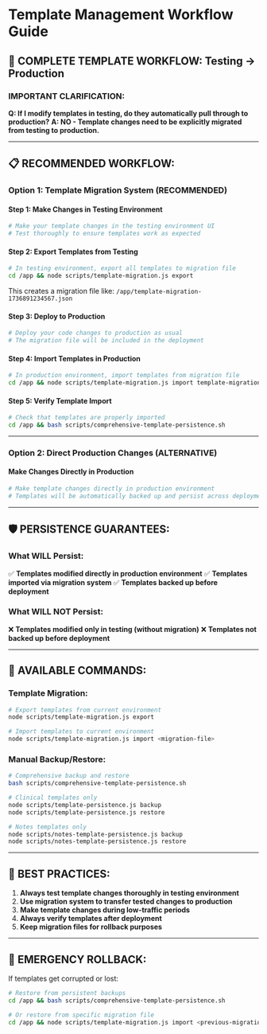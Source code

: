 # Template Management Workflow Guide

## 🔄 **COMPLETE TEMPLATE WORKFLOW: Testing → Production**

### **IMPORTANT CLARIFICATION:**

**Q: If I modify templates in testing, do they automatically pull through to production?**
**A: NO - Template changes need to be explicitly migrated from testing to production.**

---

## 📋 **RECOMMENDED WORKFLOW:**

### **Option 1: Template Migration System (RECOMMENDED)**

#### **Step 1: Make Changes in Testing Environment**
```bash
# Make your template changes in the testing environment UI
# Test thoroughly to ensure templates work as expected
```

#### **Step 2: Export Templates from Testing**
```bash
# In testing environment, export all templates to migration file
cd /app && node scripts/template-migration.js export
```
This creates a migration file like: `/app/template-migration-1736891234567.json`

#### **Step 3: Deploy to Production**
```bash
# Deploy your code changes to production as usual
# The migration file will be included in the deployment
```

#### **Step 4: Import Templates in Production**
```bash
# In production environment, import templates from migration file
cd /app && node scripts/template-migration.js import template-migration-1736891234567.json
```

#### **Step 5: Verify Template Import**
```bash
# Check that templates are properly imported
cd /app && bash scripts/comprehensive-template-persistence.sh
```

---

### **Option 2: Direct Production Changes (ALTERNATIVE)**

#### **Make Changes Directly in Production**
```bash
# Make template changes directly in production environment
# Templates will be automatically backed up and persist across deployments
```

---

## 🛡️ **PERSISTENCE GUARANTEES:**

### **What WILL Persist:**
✅ **Templates modified directly in production environment**
✅ **Templates imported via migration system**
✅ **Templates backed up before deployment**

### **What WILL NOT Persist:**
❌ **Templates modified only in testing (without migration)**
❌ **Templates not backed up before deployment**

---

## 🔧 **AVAILABLE COMMANDS:**

### **Template Migration:**
```bash
# Export templates from current environment
node scripts/template-migration.js export

# Import templates to current environment
node scripts/template-migration.js import <migration-file>
```

### **Manual Backup/Restore:**
```bash
# Comprehensive backup and restore
bash scripts/comprehensive-template-persistence.sh

# Clinical templates only
node scripts/template-persistence.js backup
node scripts/template-persistence.js restore

# Notes templates only
node scripts/notes-template-persistence.js backup
node scripts/notes-template-persistence.js restore
```

---

## 🎯 **BEST PRACTICES:**

1. **Always test template changes thoroughly in testing environment**
2. **Use migration system to transfer tested changes to production**
3. **Make template changes during low-traffic periods**
4. **Always verify templates after deployment**
5. **Keep migration files for rollback purposes**

---

## 🚨 **EMERGENCY ROLLBACK:**

If templates get corrupted or lost:

```bash
# Restore from persistent backups
cd /app && bash scripts/comprehensive-template-persistence.sh

# Or restore from specific migration file
cd /app && node scripts/template-migration.js import <previous-migration-file>
```